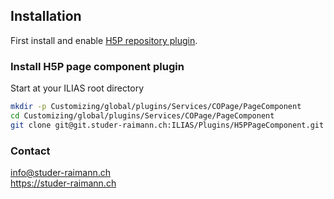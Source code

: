## Installation

First install and enable [H5P repository plugin](https://git.studer-raimann.ch/ILIAS/Plugins/H5P).

### Install H5P page component plugin

Start at your ILIAS root directory 
```bash
mkdir -p Customizing/global/plugins/Services/COPage/PageComponent
cd Customizing/global/plugins/Services/COPage/PageComponent
git clone git@git.studer-raimann.ch:ILIAS/Plugins/H5PPageComponent.git H5PPageComponent
```

### Contact
info@studer-raimann.ch  
https://studer-raimann.ch  
